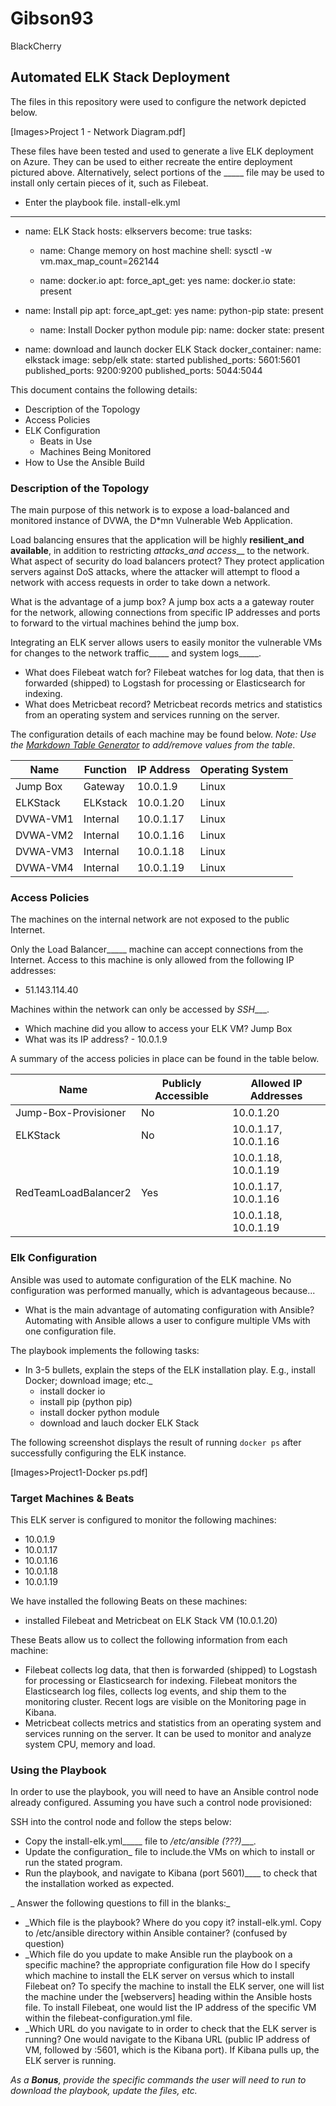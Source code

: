 # Gibson93
BlackCherry

## Automated ELK Stack Deployment

The files in this repository were used to configure the network depicted below.

[Images>Project 1 - Network Diagram.pdf]

These files have been tested and used to generate a live ELK deployment on Azure. They can be used to either recreate the entire deployment pictured above. Alternatively, select portions of the _____ file may be used to install only certain pieces of it, such as Filebeat.

  - Enter the playbook file.
	install-elk.yml

---
- name: ELK Stack
  hosts: elkservers
  become: true
  tasks:

  - name: Change memory on host machine
	shell: sysctl -w vm.max_map_count=262144

  - name: docker.io
	apt:
  	force_apt_get: yes
  	name: docker.io
  	state: present

- name: Install pip
	apt:
  	force_apt_get: yes
  	name: python-pip
  	state: present

  - name: Install Docker python module
	pip:
  	name: docker
  	state: present

- name: download and launch docker ELK Stack
	docker_container:
  	name: elkstack
  	image: sebp/elk
  	state: started
  	published_ports: 5601:5601
  	published_ports: 9200:9200
  	published_ports: 5044:5044


This document contains the following details:
- Description of the Topology
- Access Policies
- ELK Configuration
  - Beats in Use
  - Machines Being Monitored
- How to Use the Ansible Build


### Description of the Topology

The main purpose of this network is to expose a load-balanced and monitored instance of DVWA, the D*mn Vulnerable Web Application.

Load balancing ensures that the application will be highly __resilient_and available__, in addition to restricting _attacks_and access___ to the network.
What aspect of security do load balancers protect? 
They protect application servers against DoS attacks, where the attacker will attempt to flood a network with access requests in order to take down a network.

What is the advantage of a jump box?
A jump box acts a a gateway router for the network, allowing connections from specific IP addresses and ports to forward to the virtual machines behind the jump box.

Integrating an ELK server allows users to easily monitor the vulnerable VMs for changes to the  network traffic_____ and system  logs_____.
- What does Filebeat watch for?
Filebeat watches for log data, that then is forwarded (shipped) to Logstash for processing or Elasticsearch for indexing.
- What does Metricbeat record?
Metricbeat records metrics and statistics from an operating system and services running on the server.

The configuration details of each machine may be found below.
_Note: Use the [Markdown Table Generator](http://www.tablesgenerator.com/markdown_tables) to add/remove values from the table_.

| Name     | Function   | IP Address | Operating System |
|----------|----------  |------------|------------------|
| Jump Box | Gateway    | 10.0.1.9   | Linux            |
| ELKStack | ELKstack   | 10.0.1.20  | Linux            |
| DVWA-VM1 | Internal   | 10.0.1.17  | Linux            |
| DVWA-VM2 | Internal   | 10.0.1.16  | Linux            |
| DVWA-VM3 | Internal   | 10.0.1.18  | Linux            |
| DVWA-VM4 | Internal   | 10.0.1.19  | Linux            |
### Access Policies

The machines on the internal network are not exposed to the public Internet. 

Only the Load Balancer_____ machine can accept connections from the Internet. Access to this machine is only allowed from the following IP addresses:
- 51.143.114.40

Machines within the network can only be accessed by _SSH____.
- Which machine did you allow to access your ELK VM? Jump Box
- What was its IP address? - 10.0.1.9

A summary of the access policies in place can be found in the table below.

| Name                  | Publicly Accessible | Allowed IP Addresses |
|----------             |---------------------|----------------------|
| Jump-Box-Provisioner 	| No                  | 10.0.1.20   	       |
| ELKStack		          | No		              | 10.0.1.17, 10.0.1.16 |
|			                  |	                    | 10.0.1.18, 10.0.1.19 |
| RedTeamLoadBalancer2  | Yes                 | 10.0.1.17, 10.0.1.16 |
|			                  |	                    | 10.0.1.18, 10.0.1.19 |


### Elk Configuration

Ansible was used to automate configuration of the ELK machine. No configuration was performed manually, which is advantageous because...
- What is the main advantage of automating configuration with Ansible? Automating with Ansible allows a user to configure multiple VMs with one configuration file.

The playbook implements the following tasks:
- In 3-5 bullets, explain the steps of the ELK installation play. E.g., install Docker; download image; etc._
  - install docker io
  - install pip (python pip)
  - install docker python module
  - download and lauch docker ELK Stack

The following screenshot displays the result of running `docker ps` after successfully configuring the ELK instance.

[Images>Project1-Docker ps.pdf]

### Target Machines & Beats
This ELK server is configured to monitor the following machines:
- 10.0.1.9
- 10.0.1.17
- 10.0.1.16
- 10.0.1.18
- 10.0.1.19

We have installed the following Beats on these machines:
- installed Filebeat and Metricbeat on ELK Stack VM (10.0.1.20)

These Beats allow us to collect the following information from each machine:
- Filebeat collects log data, that then is forwarded (shipped) to Logstash for processing or Elasticsearch for indexing. Filebeat monitors the Elasticsearch log files, collects log events, and ship them to the monitoring cluster. Recent logs are visible on the Monitoring page in Kibana.
- Metricbeat collects metrics and statistics from an operating system and services running on the server. It can be used to monitor and analyze system CPU, memory and load.

### Using the Playbook
In order to use the playbook, you will need to have an Ansible control node already configured. Assuming you have such a control node provisioned: 

SSH into the control node and follow the steps below:
- Copy the install-elk.yml_____ file to _/etc/ansible (???)____.
- Update the configuration_ file to include.the VMs on which to install or run the stated program.
- Run the playbook, and navigate to Kibana (port 5601)____ to check that the installation worked as expected.

_ Answer the following questions to fill in the blanks:_
- _Which file is the playbook? Where do you copy it?
	install-elk.yml. Copy to /etc/ansible directory within Ansible container? (confused by question)
- _Which file do you update to make Ansible run the playbook on a specific machine? the appropriate configuration file
	How do I specify which machine to install the ELK server on versus which to install Filebeat on? To specify the machine to install the ELK server, one will list the machine under the [webservers] heading within the Ansible hosts file. To install Filebeat, one would list the IP address of the specific VM within the filebeat-configuration.yml file.
- _Which URL do you navigate to in order to check that the ELK server is running? One would navigate to the Kibana URL (public IP address of VM, followed by :5601, which is the Kibana port). If Kibana pulls up, the ELK server is running.

_As a **Bonus**, provide the specific commands the user will need to run to download the playbook, update the files, etc._
